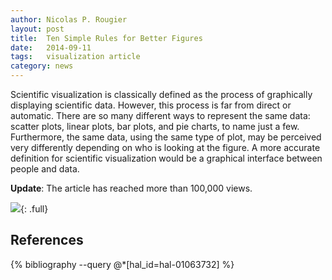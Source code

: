 ```yaml
---
author: Nicolas P. Rougier
layout: post
title:  Ten Simple Rules for Better Figures
date:   2014-09-11
tags:   visualization article
category: news
---
```


Scientific visualization is classically defined as the process of graphically
displaying scientific data. However, this process is far from direct or
automatic. There are so many different ways to represent the same data: scatter
plots, linear plots, bar plots, and pie charts, to name just a
few. Furthermore, the same data, using the same type of plot, may be perceived
very differently depending on who is looking at the figure. A more accurate
definition for scientific visualization would be a graphical interface between
people and data.

**Update**: The article has reached more than 100,000 views.

![]({{site.baseurl}}/images/TenRules.png){: .full}


## References

{% bibliography --query @*[hal_id=hal-01063732] %}
